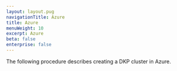 ```yaml
---
layout: layout.pug
navigationTitle: Azure
title: Azure
menuWeight: 10
excerpt: Azure
beta: false
enterprise: false
---
```


The following procedure describes creating a DKP cluster in Azure.
